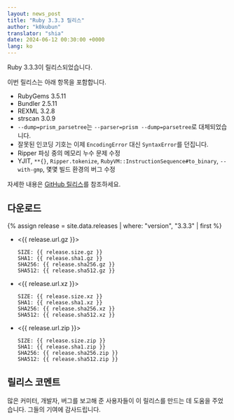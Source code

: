 ```yaml
---
layout: news_post
title: "Ruby 3.3.3 릴리스"
author: "k0kubun"
translator: "shia"
date: 2024-06-12 00:30:00 +0000
lang: ko
---
```


Ruby 3.3.3이 릴리스되었습니다.

이번 릴리스는 아래 항목을 포함합니다.

* RubyGems 3.5.11
* Bundler 2.5.11
* REXML 3.2.8
* strscan 3.0.9
* `--dump=prism_parsetree`는 `--parser=prism --dump=parsetree`로 대체되었습니다.
* 잘못된 인코딩 기호는 이제 `EncodingError` 대신 `SyntaxError`를 던집니다.
* Ripper 파싱 중의 메모리 누수 문제 수정
* YJIT, `**{}`, `Ripper.tokenize`, `RubyVM::InstructionSequence#to_binary`, `--with-gmp`, 몇몇 빌드 환경의 버그 수정

자세한 내용은 [GitHub 릴리스](https://github.com/ruby/ruby/releases/tag/v3_3_3)를 참조하세요.

## 다운로드

{% assign release = site.data.releases | where: "version", "3.3.3" | first %}

* <{{ release.url.gz }}>

      SIZE: {{ release.size.gz }}
      SHA1: {{ release.sha1.gz }}
      SHA256: {{ release.sha256.gz }}
      SHA512: {{ release.sha512.gz }}

* <{{ release.url.xz }}>

      SIZE: {{ release.size.xz }}
      SHA1: {{ release.sha1.xz }}
      SHA256: {{ release.sha256.xz }}
      SHA512: {{ release.sha512.xz }}

* <{{ release.url.zip }}>

      SIZE: {{ release.size.zip }}
      SHA1: {{ release.sha1.zip }}
      SHA256: {{ release.sha256.zip }}
      SHA512: {{ release.sha512.zip }}

## 릴리스 코멘트

많은 커미터, 개발자, 버그를 보고해 준 사용자들이 이 릴리스를 만드는 데 도움을 주었습니다.
그들의 기여에 감사드립니다.
